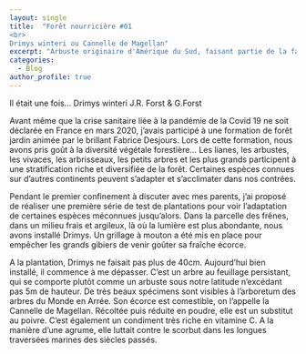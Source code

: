```yaml
---
layout: single
title:  "Forêt nourricière #01 
<br>
Drimys winteri ou Cannelle de Magellan"
excerpt: "Arbuste originaire d'Amérique du Sud, faisant partie de la famille des Wintéracées"
categories:
  - Blog
author_profile: true
---
```


Il était une fois… Drimys winteri J.R. Forst & G.Forst

Avant même que la crise sanitaire liée à la pandémie de la Covid 19 ne soit déclarée en France en mars 2020, j’avais participé à une formation de forêt jardin animée par le brillant Fabrice Desjours. Lors de cette formation, nous avons pris goût à la diversité végétale forestière… Les lianes, les arbustes, les vivaces, les arbrisseaux, les petits arbres et les plus grands participent à une stratification riche et diversifiée de la forêt. Certaines espèces connues sur d’autres continents peuvent s’adapter et s’acclimater dans nos contrées.

Pendant le premier confinement à discuter avec mes parents, j’ai proposé de réaliser une première série de test de plantations pour voir l’adaptation de certaines espèces méconnues jusqu’alors. Dans la parcelle des frênes, dans un milieu frais et argileux, là où la lumière est plus abondante, nous avons installé Drimys. Un grillage à mouton a été mis en place pour empêcher les grands gibiers de venir goûter sa fraîche écorce.

A la plantation, Drimys ne faisait pas plus de 40cm. Aujourd’hui bien installé, il commence à me dépasser. C’est un arbre au feuillage persistant, qui se comporte plutôt comme un arbuste sous notre latitude n’excédant pas 5m de hauteur. De très beaux spécimens sont visibles à l’arboretum des arbres du Monde en Arrée. Son écorce est comestible, on l’appelle la Cannelle de Magellan. Récoltée puis réduite en poudre, elle est un substitut au poivre. C’est également un condiment très riche en vitamine C. A la manière d’une agrume, elle luttait contre le scorbut dans les longues traversées marines des siècles passés.
